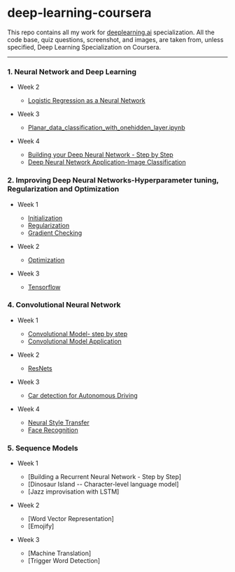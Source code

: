 # deep-learning-coursera
This repo contains all my work for [deeplearning.ai](https://www.deeplearning.ai/) specialization. All the code base, quiz questions, screenshot, and images, are taken from, unless specified, Deep Learning Specialization on Coursera.

--------------------------------------------------------------------------------

### 1. Neural Network and Deep Learning

* Week 2
	* [Logistic Regression as a Neural Network](https://github.com/Aditya2698/deep-learning-coursera/blob/master/Course-1%20Neural%20networks%20and%20deep%20learning/week-2/Logistic_Regression_with_a_Neural_Network_mindset_v6a.ipynb)

* Week 3
	* [Planar_data_classification_with_onehidden_layer.ipynb](https://github.com/Aditya2698/deep-learning-coursera/blob/master/Course-1%20Neural%20networks%20and%20deep%20learning/week-3/Planar_data_classification_with_onehidden_layer.ipynb)

* Week 4
	* [Building your Deep Neural Network - Step by Step](https://github.com/Aditya2698/deep-learning-coursera/blob/master/Course-1%20Neural%20networks%20and%20deep%20learning/week-4/Building_your_Deep_Neural_Network_Step_by_Step.ipynb)
	* [Deep Neural Network Application-Image Classification](https://github.com/Aditya2698/deep-learning-coursera/blob/master/Course-1%20Neural%20networks%20and%20deep%20learning/week-4/Deep%20Neural%20Network-Application.ipynb)

### 2. Improving Deep Neural Networks-Hyperparameter tuning, Regularization and Optimization
* Week 1
	* [Initialization](https://github.com/Aditya2698/deep-learning-coursera/blob/master/Course-2%20Improving%20Deep%20Neural%20Networks%20Hyperparameter%20tuning%20Regularization%20and%20Optimization/week-1/Initialization.ipynb)
	* [Regularization](https://github.com/Aditya2698/deep-learning-coursera/blob/master/Course-2%20Improving%20Deep%20Neural%20Networks%20Hyperparameter%20tuning%20Regularization%20and%20Optimization/week-1/Regularization_v2a.ipynb)
	* [Gradient Checking](https://github.com/Aditya2698/deep-learning-coursera/blob/master/Course-2%20Improving%20Deep%20Neural%20Networks%20Hyperparameter%20tuning%20Regularization%20and%20Optimization/week-1/Gradient%20Checking%20v1.ipynb)

* Week 2
	* [Optimization](https://github.com/Aditya2698/deep-learning-coursera/blob/master/Course-2%20Improving%20Deep%20Neural%20Networks%20Hyperparameter%20tuning%20Regularization%20and%20Optimization/week-2/Optimization_methods_v1b.ipynb)

* Week 3
	* [Tensorflow](https://github.com/Aditya2698/deep-learning-coursera/blob/master/Course-2%20Improving%20Deep%20Neural%20Networks%20Hyperparameter%20tuning%20Regularization%20and%20Optimization/week-3/TensorFlow_Tutorial_v3b.ipynb)


### 4. Convolutional Neural Network
* Week 1
	* [Convolutional Model- step by step](https://github.com/Aditya2698/deep-learning-coursera/blob/master/Course-4%20Convolutional%20Neural%20Networks/week-1/Convolution_model_Step_by_Step_v2a.ipynb)
	* [Convolutional Model Application](https://github.com/Aditya2698/deep-learning-coursera/blob/master/Course-4%20Convolutional%20Neural%20Networks/week-1/Convolution_model_Application_v1a.ipynb)

* Week 2
	* [ResNets](https://github.com/Aditya2698/deep-learning-coursera/blob/master/Course-4%20Convolutional%20Neural%20Networks/week-2/Residual_Networks_v2a.ipynb)

* Week 3
	* [Car detection for Autonomous Driving](https://github.com/Aditya2698/deep-learning-coursera/blob/master/Course-4%20Convolutional%20Neural%20Networks/week-3/Autonomous_driving_application_Car_detection_v3a.ipynb)

* Week 4
	* [Neural Style Transfer](https://github.com/Aditya2698/deep-learning-coursera/blob/master/Course-4%20Convolutional%20Neural%20Networks/week-4/Art_Generation_with_Neural_Style_Transfer_v3a.ipynb)
	* [Face Recognition](https://github.com/Aditya2698/deep-learning-coursera/blob/master/Course-4%20Convolutional%20Neural%20Networks/week-4/Face_Recognition_v3a.ipynb)


### 5. Sequence Models
* Week 1
	* [Building a Recurrent Neural Network - Step by Step]
	* [Dinosaur Island -- Character-level language model]
	* [Jazz improvisation with LSTM]

* Week 2
	* [Word Vector Representation]
	* [Emojify]

* Week 3
	* [Machine Translation]
	* [Trigger Word Detection]

